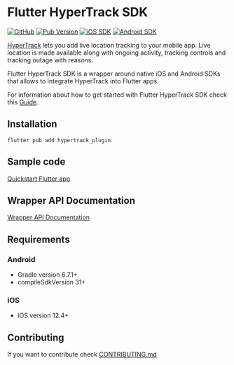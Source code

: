 
# Flutter HyperTrack SDK

[![GitHub](https://img.shields.io/github/license/hypertrack/sdk-flutter?color=orange)](./LICENSE)
[![Pub Version](https://img.shields.io/pub/v/hypertrack_plugin?color=blueviolet)](https://pub.dev/packages/hypertrack_plugin)
[![iOS SDK](https://img.shields.io/badge/iOS%20SDK-4.16.1-brightgreen.svg)](https://github.com/hypertrack/sdk-ios)
[![Android SDK](https://img.shields.io/badge/Android%20SDK-6.4.2-brightgreen.svg)](https://github.com/hypertrack/sdk-android)

[HyperTrack](https://www.hypertrack.com) lets you add live location tracking to your mobile app. Live location is made available along with ongoing activity, tracking controls and tracking outage with reasons.

Flutter HyperTrack SDK is a wrapper around native iOS and Android SDKs that allows to integrate HyperTrack into Flutter apps.

For information about how to get started with Flutter HyperTrack SDK check this [Guide](https://hypertrack.com/docs/install-sdk-flutter).

## Installation

`flutter pub add hypertrack_plugin`

## Sample code

[Quickstart Flutter app](https://github.com/hypertrack/quickstart-flutter)

## Wrapper API Documentation

[Wrapper API Documentation](https://hypertrack.github.io/sdk-flutter/)

## Requirements

### Android

- Gradle version 6.7.1+
- compileSdkVersion 31+

### iOS

- iOS version 12.4+

## Contributing

If you want to contribute check [CONTRIBUTING.md](CONTRIBUTING.md)
